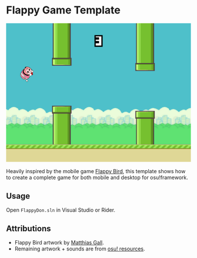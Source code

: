 # Flappy Game Template

![Flappy Game](screenshot.jpg)

Heavily inspired by the mobile game [Flappy Bird](https://en.wikipedia.org/wiki/Flappy_Bird), this template shows how to create a complete game for both mobile and desktop for osu!framework.

## Usage

Open `FlappyDon.sln` in Visual Studio or Rider.

## Attributions

* Flappy Bird artwork by [Matthias Gall](https://github.com/digitalbreed/how-to-build-a-game-like-flappy-bird-with-xcode-and-sprite-kit).
* Remaining artwork + sounds are from [osu! resources](https://github.com/ppy/osu-resources).


